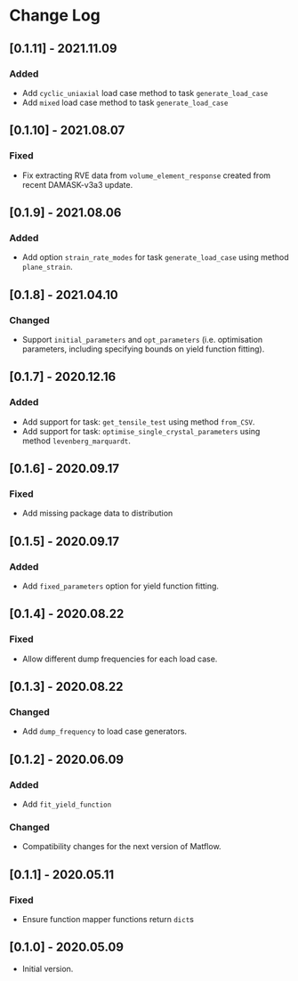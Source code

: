 # Change Log

## [0.1.11] - 2021.11.09

### Added

- Add `cyclic_uniaxial` load case method to task `generate_load_case`
- Add `mixed` load case method to task `generate_load_case`

## [0.1.10] - 2021.08.07

### Fixed

- Fix extracting RVE data from `volume_element_response` created from recent DAMASK-v3a3 update.

## [0.1.9] - 2021.08.06

### Added

- Add option `strain_rate_modes` for task `generate_load_case` using method `plane_strain`.

## [0.1.8] - 2021.04.10

### Changed

- Support `initial_parameters` and `opt_parameters` (i.e. optimisation parameters, including specifying bounds on yield function fitting).

## [0.1.7] - 2020.12.16

### Added

- Add support for task: `get_tensile_test` using method `from_CSV`.
- Add support for task: `optimise_single_crystal_parameters` using method `levenberg_marquardt`.

## [0.1.6] - 2020.09.17

### Fixed

- Add missing package data to distribution

## [0.1.5] - 2020.09.17

### Added

- Add `fixed_parameters` option for yield function fitting.

## [0.1.4] - 2020.08.22

### Fixed

- Allow different dump frequencies for each load case.

## [0.1.3] - 2020.08.22

### Changed

- Add `dump_frequency` to load case generators.

## [0.1.2] - 2020.06.09

### Added

- Add `fit_yield_function`

### Changed

- Compatibility changes for the next version of Matflow.

## [0.1.1] - 2020.05.11

### Fixed

- Ensure function mapper functions return `dict`s

## [0.1.0] - 2020.05.09

- Initial version.
